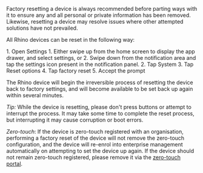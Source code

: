 Factory resetting a device is always recommended before parting ways with it to ensure any and all personal or private information has been removed. Likewise, resetting a device may resolve issues where other attempted solutions have not prevailed.

All Rhino devices can be reset in the following way:

<div class="numbered-instructions" markdown="1">
1. Open Settings
  1. Either swipe up from the home screen to display the app drawer, and select settings, or
  2. Swipe down from the notification area and tap the settings icon present in the notification panel.
2. Tap System
3. Tap Reset options
4. Tap factory reset
5. Accept the prompt
</div>

The Rhino device will begin the irreversible process of resetting the device back to factory settings, and will become available to be set back up again within several minutes.

_Tip:_ While the device is resetting, please don't press buttons or attempt to interrupt the process. It may take some time to complete the reset process, but interrupting it may cause corruption or boot errors.

_Zero-touch_: If the device is zero-touch registered with an organisation, performing a factory reset of the device will not remove the zero-touch configuration, and the device will re-enrol into enterprise management automatically on attempting to set the device up again. If the device should not remain zero-touch registered, please remove it via the [zero-touch portal](https://partner.android.com/zerotouch).  
